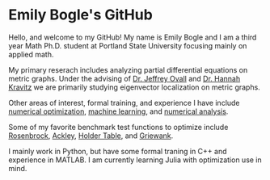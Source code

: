 # Emily Bogle's GitHub

Hello, and welcome to my GitHub! My name is Emily Bogle and I am a third year Math Ph.D. student at Portland State University focusing mainly on applied math. 

My primary reserach includes analyzing partial differential equations on metric graphs. Under the advising of [Dr. Jeffrey Ovall](https://sites.google.com/pdx.edu/jeffovall/home) and [Dr. Hannah Kravitz](https://sites.google.com/pdx.edu/hkravitz) we are primarily studying eigenvector localization on metric graphs. 

Other areas of interest, formal training, and experience I have include [numerical optimization](https://en.wikipedia.org/wiki/Mathematical_optimization), [machine learning](https://en.wikipedia.org/wiki/Machine_learning), and [numerical analysis](https://en.wikipedia.org/wiki/Numerical_analysis). 

Some of my favorite benchmark test functions to optimize include [Rosenbrock](https://www.sfu.ca/~ssurjano/rosen.html), [Ackley](https://www.sfu.ca/~ssurjano/ackley.html), [Holder Table](https://www.sfu.ca/~ssurjano/holder.html), and [Griewank](https://www.sfu.ca/~ssurjano/griewank.html).

I mainly work in Python, but have some formal traning in C++ and experience in MATLAB. I am currently learning Julia with optimization use in mind. 
